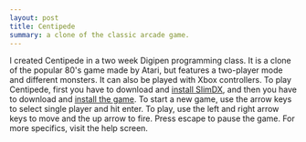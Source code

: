 ```yaml
---
layout: post
title: Centipede
summary: a clone of the classic arcade game.
---
```


I created Centipede in a two week Digipen programming class. It is a clone of the popular 80's game made by Atari, but features a two-player mode and different monsters. It can also be played with Xbox controllers. To play Centipede, first you have to download and [install SlimDX](http://isaaczinda.com/Downloads/SlimDX.msi "install SlimDX"), and then you have to download and [install the game](http://isaaczinda.com/Downloads/Centipede_Installer.exe "install the game"). To start a new game, use the arrow keys to select single player and hit enter. To play, use the left and right arrow keys to move and the up arrow to fire. Press escape to pause the game. For more specifics, visit the help screen.
